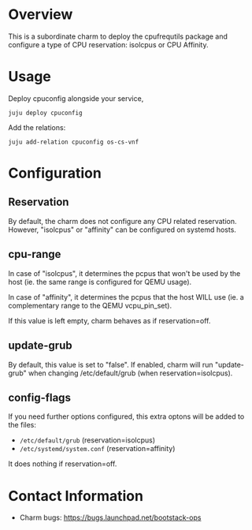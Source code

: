 # Overview

This is a subordinate charm to deploy the cpufrequtils package and
configure a type of CPU reservation: isolcpus or CPU Affinity.

# Usage

Deploy cpuconfig alongside your service,

    juju deploy cpuconfig

Add the relations: 

    juju add-relation cpuconfig os-cs-vnf

# Configuration

## Reservation

By default, the charm does not configure any CPU related reservation.
However, "isolcpus" or "affinity" can be configured on systemd hosts.

## cpu-range

In case of "isolcpus", it determines the pcpus that won't be used by the
host (ie. the same range is configured for QEMU usage).

In case of "affinity", it determines the pcpus that the host WILL use
(ie. a complementary range to the QEMU vcpu_pin_set).

If this value is left empty, charm behaves as if reservation=off.

## update-grub

By default, this value is set to "false". If enabled, charm will run
"update-grub" when changing /etc/default/grub (when
reservation=isolcpus).

## config-flags

If you need further options configured, this extra optons will be added
to the files:
 * `/etc/default/grub` (reservation=isolcpus)
 * `/etc/systemd/system.conf` (reservation=affinity)

It does nothing if reservation=off.

# Contact Information

- Charm bugs: https://bugs.launchpad.net/bootstack-ops
